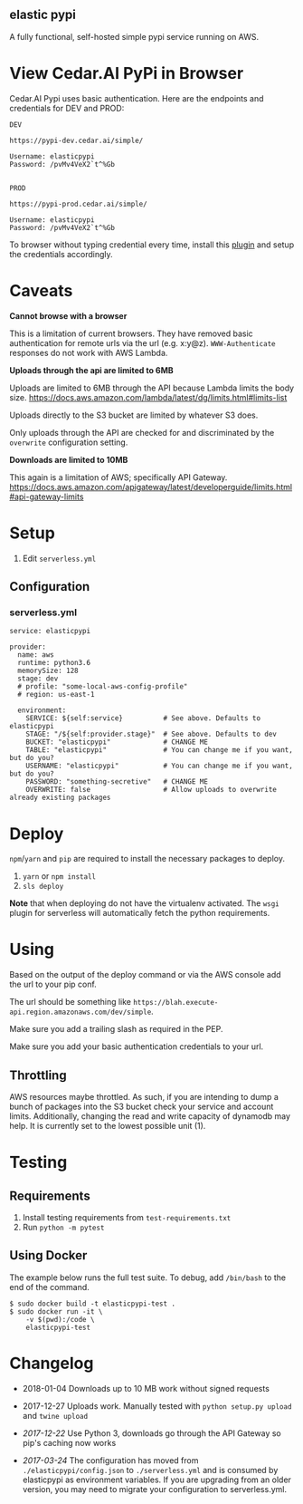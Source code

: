 elastic pypi
------------

A fully functional, self-hosted  simple pypi service running on AWS.

# View Cedar.AI PyPi in Browser

Cedar.AI Pypi uses basic authentication. Here are the endpoints and credentials for DEV and PROD:

```
DEV

https://pypi-dev.cedar.ai/simple/

Username: elasticpypi
Password: /pvMv4VeX2`t^%Gb


PROD

https://pypi-prod.cedar.ai/simple/

Username: elasticpypi
Password: /pvMv4VeX2`t^%Gb
```

To browser without typing credential every time, install this [plugin](https://chrome.google.com/webstore/detail/multipass-for-http-basic/enhldmjbphoeibbpdhmjkchohnidgnah) and setup the credentials accordingly.

# Caveats

**Cannot browse with a browser**

This is a limitation of current browsers. They have removed basic authentication for remote urls via the url (e.g. x:y@z). `WWW-Authenticate` responses do not work with AWS Lambda.

**Uploads through the api are limited to 6MB**

Uploads are limited to 6MB through the API because Lambda limits the body size. https://docs.aws.amazon.com/lambda/latest/dg/limits.html#limits-list

Uploads directly to the S3 bucket are limited by whatever S3 does.

Only uploads through the API are checked for and discriminated by the `overwrite` configuration setting.

**Downloads are limited to 10MB**

This again is a limitation of AWS; specifically API Gateway.
https://docs.aws.amazon.com/apigateway/latest/developerguide/limits.html#api-gateway-limits

# Setup

1. Edit `serverless.yml`

## Configuration

### serverless.yml

```
service: elasticpypi

provider:
  name: aws
  runtime: python3.6
  memorySize: 128
  stage: dev
  # profile: "some-local-aws-config-profile"
  # region: us-east-1

  environment:
    SERVICE: ${self:service}          # See above. Defaults to elasticpypi
    STAGE: "/${self:provider.stage}"  # See above. Defaults to dev
    BUCKET: "elasticpypi"             # CHANGE ME
    TABLE: "elasticpypi"              # You can change me if you want, but do you?
    USERNAME: "elasticpypi"           # You can change me if you want, but do you?
    PASSWORD: "something-secretive"   # CHANGE ME
    OVERWRITE: false                  # Allow uploads to overwrite already existing packages
```

# Deploy

`npm`/`yarn` and `pip` are required to install the necessary packages to deploy.

1. `yarn` or `npm install`
1. `sls deploy`


**Note** that when deploying do not have the virtualenv activated. The `wsgi` plugin for serverless will automatically fetch the python requirements.

# Using

Based on the output of the deploy command or via the AWS console add the url to your pip conf.

The url should be something like `https://blah.execute-api.region.amazonaws.com/dev/simple`.

Make sure you add a trailing slash as required in the PEP.

Make sure you add your basic authentication credentials to your url.

## Throttling

AWS resources maybe throttled. As such, if you are intending to dump a bunch of packages into the S3 bucket check your
service and account limits. Additionally, changing the read and write capacity of dynamodb may help. It is currently set
to the lowest possible unit (1).

# Testing

## Requirements

1. Install testing requirements from `test-requirements.txt`
1. Run `python -m pytest`

## Using Docker

The example below runs the full test suite. To debug, add `/bin/bash` to the end of the command.

    $ sudo docker build -t elasticpypi-test .
    $ sudo docker run -it \
        -v $(pwd):/code \
        elasticpypi-test

# Changelog

* 2018-01-04 Downloads up to 10 MB work without signed requests

* 2017-12-27 Uploads work. Manually tested with `python setup.py upload` and `twine upload`

* *2017-12-22* Use Python 3, downloads go through the API Gateway so pip's caching now works

* *2017-03-24* The configuration has moved from `./elasticpypi/config.json` to `./serverless.yml` and is consumed by elasticpypi as environment variables. If you are upgrading from an older version, you may need to migrate your configuration to serverless.yml.

